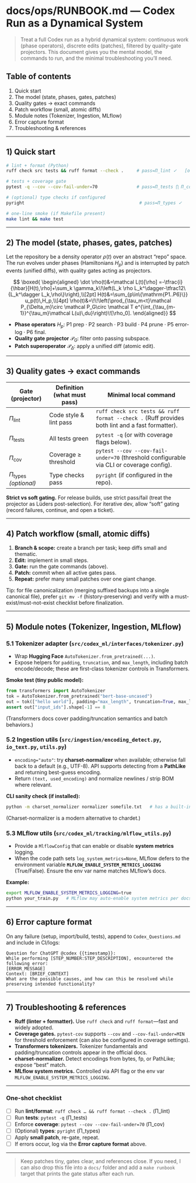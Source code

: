 # docs/ops/RUNBOOK.md — Codex Run as a Dynamical System

> Treat a full Codex run as a hybrid dynamical system: continuous work (phase operators), discrete edits (patches), filtered by quality-gate projectors. This document gives you the mental model, the commands to run, and the minimal troubleshooting you’ll need.

## Table of contents

1. Quick start
2. The model (state, phases, gates, patches)
3. Quality gates → exact commands
4. Patch workflow (small, atomic diffs)
5. Module notes (Tokenizer, Ingestion, MLflow)
6. Error capture format
7. Troubleshooting & references

---

## 1) Quick start

```bash
# lint + format (Python)
ruff check src tests && ruff format --check .     # pass=Π_lint ✓   [oai_citation:0‡Astral Docs](https://docs.astral.sh/ruff/?utm_source=chatgpt.com)

# tests + coverage gate
pytest -q --cov --cov-fail-under=70               # pass=Π_tests ⋂ Π_cov ✓   [oai_citation:1‡pytest-cov](https://pytest-cov.readthedocs.io/en/latest/config.html?utm_source=chatgpt.com)

# (optional) type checks if configured
pyright                                            # pass=Π_types ✓

# one-line smoke (if Makefile present)
make lint && make test
```
---

## 2) The model (state, phases, gates, patches)

Let the repository be a density operator $\rho(t)$ over an abstract “repo” space. The run evolves under phases (Hamiltonians $H_p$) and is interrupted by patch events (unified diffs), with quality gates acting as projectors.

$$
\boxed{
\begin{aligned}
\dot \rho(t)&=\mathcal L(t)[\rho]
=-\tfrac{i}{\hbar}[H(t),\rho]+\sum_k \gamma_k\!\left(L_k \rho L_k^\dagger-\tfrac12\{L_k^\dagger L_k,\rho\}\right),\\[2pt]
H(t)&=\sum_{p\in\{\mathrm{P1..P6}\}} u_p(t)\,H_p,\\[4pt]
\rho(t)&=\!\!\left(\prod_{\tau_m<t}\mathcal P_{\Delta_m}\circ \mathcal P_G\circ
\mathcal T e^{\int_{\tau_{m-1}}^{\tau_m}\mathcal L(u)\,du}\right)\![\rho_0].
\end{aligned}}
$$

* **Phase operators** $H_p$:
  P1 prep · P2 search · P3 build · P4 prune · P5 error-log · P6 final.
* **Quality gate projector** $\mathcal P_G$: filter onto passing subspace.
* **Patch superoperator** $\mathcal P_{\Delta}$: apply a unified diff (atomic edit).

---

## 3) Quality gates → exact commands

| Gate (projector)                  | Definition (what must pass) | Minimal local command                                                        |
| --------------------------------- | --------------------------- | ------------------------------------------------------------------------------------------------------------------ |
| $\Pi_{\text{lint}}$               | Code style & lint pass      | `ruff check src tests && ruff format --check .` (Ruff provides both lint and a fast formatter).                    |
| $\Pi_{\text{tests}}$              | All tests green             | `pytest -q` (or with coverage flags below).                                                                        |
| $\Pi_{\text{cov}}$                | Coverage ≥ threshold        | `pytest --cov --cov-fail-under=70` (threshold configurable via CLI or coverage config).                            |
| $\Pi_{\text{types}}$ *(optional)* | Type checks pass            | `pyright` (if configured in the repo).                                                                             |

**Strict vs soft gating.** For release builds, use strict pass/fail (treat the projector as Lüders post-selection). For iterative dev, allow “soft” gating (record failures, continue, and open a ticket).

---

## 4) Patch workflow (small, atomic diffs)

1. **Branch & scope:** create a branch per task; keep diffs small and thematic.
2. **Edit:** implement in small steps.
3. **Gate:** run the gate commands (above).
4. **Patch:** commit when all active gates pass.
5. **Repeat:** prefer many small patches over one giant change.

Tip: for file canonicalization (merging suffixed backups into a single canonical file), prefer `git mv -f` (history-preserving) and verify with a must-exist/must-not-exist checklist before finalization.

---

## 5) Module notes (Tokenizer, Ingestion, MLflow)

### 5.1 Tokenizer adapter (`src/codex_ml/interfaces/tokenizer.py`)

* Wrap **Hugging Face** `AutoTokenizer.from_pretrained(...)`.
* Expose helpers for `padding`, `truncation`, and `max_length`, including batch encode/decode; these are first-class tokenizer controls in Transformers.

**Smoke test (tiny public model):**

```python
from transformers import AutoTokenizer
tok = AutoTokenizer.from_pretrained("bert-base-uncased")
out = tok(["hello world"], padding="max_length", truncation=True, max_length=8, return_tensors="pt")
assert out["input_ids"].shape[-1] == 8
```
(Transformers docs cover padding/truncation semantics and batch behaviors.)

### 5.2 Ingestion utils (`src/ingestion/encoding_detect.py`, `io_text.py`, `utils.py`)

* `encoding="auto"`: try **charset-normalizer** when available; otherwise fall back to a default (e.g., UTF-8). API supports detecting from a **PathLike** and returning best-guess encoding.
* Return `(text, used_encoding)` and normalize newlines / strip BOM where relevant.

**CLI sanity check (if installed):**

```bash
python -m charset_normalizer normalizer somefile.txt   # has a built-in CLI
```
(Charset-normalizer is a modern alternative to chardet.)

### 5.3 MLflow utils (`src/codex_ml/tracking/mlflow_utils.py`)

* Provide a `MlflowConfig` that can enable or disable **system metrics** logging.
* When the code path sets `log_system_metrics=None`, MLflow defers to the environment variable **`MLFLOW_ENABLE_SYSTEM_METRICS_LOGGING`** (True/False). Ensure the env var name matches MLflow’s docs.

**Example:**

```bash
export MLFLOW_ENABLE_SYSTEM_METRICS_LOGGING=true
python your_train.py   # MLflow may auto-enable system metrics per docs
```
---

## 6) Error capture format

On any failure (setup, import/build, tests), append to `Codex_Questions.md` and include in CI/logs:

``` text
Question for ChatGPT @codex {{timestamp}}:
While performing [STEP_NUMBER:STEP_DESCRIPTION], encountered the following error:
[ERROR_MESSAGE]
Context: [BRIEF_CONTEXT]
What are the possible causes, and how can this be resolved while preserving intended functionality?
```
---

## 7) Troubleshooting & references

* **Ruff (linter + formatter).** Use `ruff check` and `ruff format`—fast and widely adopted.
* **Coverage gates.** `pytest-cov` supports `--cov` and `--cov-fail-under=MIN` for threshold enforcement (can also be configured in coverage settings).
* **Transformers tokenizers.** Tokenizer fundamentals and padding/truncation controls appear in the official docs.
* **charset-normalizer.** Detect encodings from bytes, fp, or PathLike; expose “best” match.
* **MLflow system metrics.** Controlled via API flag or the env var `MLFLOW_ENABLE_SYSTEM_METRICS_LOGGING`.

---

### One-shot checklist

* [ ] Run **lint/format**: `ruff check … && ruff format --check .` (Π_lint)
* [ ] Run **tests**: `pytest -q` (Π_tests)
* [ ] Enforce **coverage**: `pytest --cov --cov-fail-under=70` (Π_cov)
* [ ] (Optional) **types**: `pyright` (Π_types)
* [ ] Apply **small patch**, re-gate, repeat.
* [ ] If errors occur, log via the **Error capture format** above.

---

> Keep patches tiny, gates clear, and references close. If you need, I can also drop this file into a `docs/` folder and add a `make runbook` target that prints the gate status after each run.
